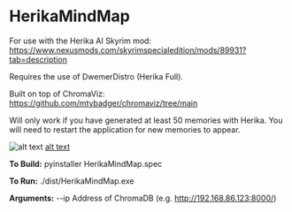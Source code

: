 # HerikaMindMap
For use with the Herika AI Skyrim mod: https://www.nexusmods.com/skyrimspecialedition/mods/89931?tab=description

Requires the use of DwemerDistro (Herika Full).

Built on top of ChromaViz: https://github.com/mtybadger/chromaviz/tree/main

Will only work if you have generated at least 50 memories with Herika.
You will need to restart the application for new memories to appear. 

![alt text](https://i.imgur.com/l7CK5HF.png)
[alt text](https://i.imgur.com/6wUFRj4.png)

**To Build:**
pyinstaller HerikaMindMap.spec

**To Run:**
./dist/HerikaMindMap.exe

**Arguments:**
--ip
Address of ChromaDB (e.g. http://192.168.86.123:8000/)
